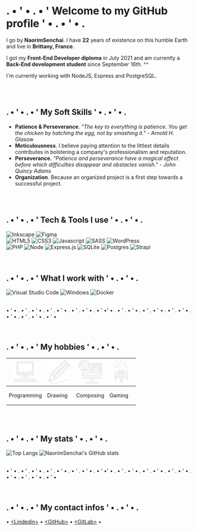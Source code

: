 <h1>. • ' • . • ' Welcome to my GitHub profile ' • . • ' • .</h1>
<p>I go by <strong>NaorimSenchai</strong>. I have <b>22</b> years of existence on this humble Earth and live in <b>Brittany, France</b>.</p>
<p>I got my <b>Front-End Developer diploma</b> in July 2021 and am currently a <b>Back-End development student</b> since September 16th. ^^</p>
<p>I'm currently working with NodeJS, Express and PostgreSQL.</p>
<br>
<br>
<h2>. • ' • . • ' My Soft Skills ' • . • ' • .</h2>
<ul>
  <li><b>Patience & Perseverance</b>. <i>"The key to everything is patience. You get the chicken by hatching the egg, not by smashing it." - Arnold H. Glasow</i></li>
  <li><b>Meticulousness</b>. I believe paying attention to the littlest details contributes in bolstering a company's professionalism and reputation.</li>
  <li><b>Perseverance</b>. <i>"Patience and perseverance have a magical effect before which difficulties disappear and obstacles vanish." - John Quincy Adams</i></li>
  <li><b>Organization</b>. Because an organized project is a first step towards a successful project.</li>
</ul>
<br>
<br>
<div>
  <h2>. • ' • . • ' Tech & Tools I use ' • . • ' • .</h2>
  <div>
    <img alt="Inkscape" src="https://img.shields.io/badge/Inkscape-e0e0e0?style=for-the-badge&logo=inkscape&logoColor=080A13">
    <img alt="Figma" src="https://img.shields.io/badge/figma-%23F24E1E.svg?style=for-the-badge&logo=figma&logoColor=white">
  </div>
  <div>
    <img alt="HTML5" src="https://img.shields.io/badge/HTML5-E34F26?style=for-the-badge&logo=html5&logoColor=white">
    <img alt="CSS3" src="https://img.shields.io/badge/CSS3-1572B6?style=for-the-badge&logo=css3&logoColor=white">
    <img alt="Javascript" src="https://img.shields.io/badge/JavaScript-F7DF1E?style=for-the-badge&logo=javascript&logoColor=black">
    <img alt="SASS" src="https://img.shields.io/badge/SASS-hotpink.svg?style=for-the-badge&logo=SASS&logoColor=white">
    <img alt="WordPress" src="https://img.shields.io/badge/WordPress-%23117AC9.svg?style=for-the-badge&logo=WordPress&logoColor=white">
  </div>
  <div>
    <img alt="PHP" src="https://img.shields.io/badge/php-%23777BB4.svg?style=for-the-badge&logo=php&logoColor=white">
    <img alt="Node" src="https://img.shields.io/badge/node.js-6DA55F?style=for-the-badge&logo=node.js&logoColor=white">
    <img alt="Express.js" src="https://img.shields.io/badge/express.js-%23404d59.svg?style=for-the-badge&logo=express&logoColor=%2361DAFB">
    <img alt="SQLite" src="https://img.shields.io/badge/sqlite-%2307405e.svg?style=for-the-badge&logo=sqlite&logoColor=white">
    <img alt="Postgres" src="https://img.shields.io/badge/postgres-%23316192.svg?style=for-the-badge&logo=postgresql&logoColor=white">
    <img alt="Strapi" src="https://img.shields.io/badge/strapi-%232E7EEA.svg?style=for-the-badge&logo=strapi&logoColor=white">
  </div>
</div>
<br>
<br>
<div>
  <h2>. • ' • . • ' What I work with ' • . • ' • .</h2>
  <div>
    <img alt="Visual Studio Code" src="https://img.shields.io/badge/Visual%20Studio%20Code-0078d7.svg?style=for-the-badge&logo=visual-studio-code&logoColor=white">
    <img alt="Windows" src="https://img.shields.io/badge/Windows-0078D6?style=for-the-badge&logo=windows&logoColor=white">
    <img alt="Docker" src="https://img.shields.io/badge/docker-%230db7ed.svg?style=for-the-badge&logo=docker&logoColor=white">
  </div>
</div>
<br>
<p>• ' • . • ' . • ' • . • ' . • ' • . • ' . • ' • . • ' •' • . • ' . • ' • . • ' . • ' • . • ' . • ' • . • ' • . • ' . • ' • . • ' •</p>
<br>
<div>
  <h2>. • ' • . • ' My hobbies ' • . • ' • .</h2>
  <table>
    <thead>
      <tr>
        <th>
          <img alt="Programming" style="width: 64px; height: 64px; object-fit: contain;" src="https://raw.githubusercontent.com/NaorimSenchai/NaorimSenchai/main/programming.svg">
        </th>
        <th>
          <img alt="Drawing" style="width: 64px; height: 64px; object-fit: contain;" src="https://raw.githubusercontent.com/NaorimSenchai/NaorimSenchai/main/drawing.svg">
        </th>
        <th>
          <img alt="Composing" style="width: 64px; height: 64px; object-fit: contain;" src="https://raw.githubusercontent.com/NaorimSenchai/NaorimSenchai/e166e255f5cd81047c118e24c4e8f7fe0f207182/composing.svg">
        </th>
        <th>
          <img alt="Gaming" style="width: 64px; height: 64px; object-fit: contain;" src="https://raw.githubusercontent.com/NaorimSenchai/NaorimSenchai/main/gaming.svg">
        </th>
      </tr>
    </thead>
    <tbody>
      <tr>
        <td><p>Programming</p></td>
        <td><p>Drawing</p></td>
        <td><p>Composing</p></td>
        <td><p>Gaming</p></td>
      </tr>
    </tbody>
  </table>
</div>
<br>
<br>
<div>
  <h2>. • ' • . • ' My stats ' • . • ' • .</h2>
  <img alt="Top Langs" src="https://github-readme-stats.vercel.app/api/top-langs/?username=naorimsenchai&layout=compact&text_color=fefefe&theme=dark&hide_border=true&bg_color=-45,B626FF,FF2684">
  <img alt="NaorimSenchai's GitHub stats" src="https://github-readme-stats.vercel.app/api?username=naorimsenchai&show_icons=true&text_color=fefefe&theme=dark&hide_border=true&bg_color=45,26FFFF,268BFF">
</div>
<br>
<p>• ' • . • ' . • ' • . • ' . • ' • . • ' . • ' • . • ' •' • . • ' . • ' • . • ' . • ' • . • ' . • ' • . • ' • . • ' . • ' • . • ' •</p>
<br>
<div>
  <h2>. • ' • . • ' My contact infos ' • . • ' • .</h2>
  <p>
    •
    <a href="https://www.linkedin.com/in/romain-chenais/">&lt;Lindedin&gt;</a>
    •
    <a href="https://github.com/NaorimSenchai">&lt;GitHub&gt;</a>
    •
    <a href="https://gitlab.com/naorimsenchai">&lt;GitLab&gt;</a>
    •
  </p>
</div>
